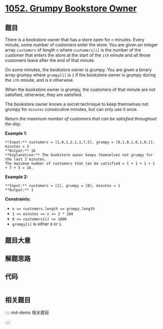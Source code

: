 # [1052. Grumpy Bookstore Owner](https://leetcode.com/problems/grumpy-bookstore-owner)

## 题目

There is a bookstore owner that has a store open for `n` minutes. Every
minute, some number of customers enter the store. You are given an integer
array `customers` of length `n` where `customers[i]` is the number of the
customer that enters the store at the start of the `ith` minute and all those
customers leave after the end of that minute.

On some minutes, the bookstore owner is grumpy. You are given a binary array
grumpy where `grumpy[i]` is `1` if the bookstore owner is grumpy during the
`ith` minute, and is `0` otherwise.

When the bookstore owner is grumpy, the customers of that minute are not
satisfied, otherwise, they are satisfied.

The bookstore owner knows a secret technique to keep themselves not grumpy for
`minutes` consecutive minutes, but can only use it once.

Return _the maximum number of customers that can be satisfied throughout the
day_.



**Example 1:**

    
    
    **Input:** customers = [1,0,1,2,1,1,7,5], grumpy = [0,1,0,1,0,1,0,1], minutes = 3
    **Output:** 16
    **Explanation:** The bookstore owner keeps themselves not grumpy for the last 3 minutes. 
    The maximum number of customers that can be satisfied = 1 + 1 + 1 + 1 + 7 + 5 = 16.
    

**Example 2:**

    
    
    **Input:** customers = [1], grumpy = [0], minutes = 1
    **Output:** 1
    



**Constraints:**

  * `n == customers.length == grumpy.length`
  * `1 <= minutes <= n <= 2 * 104`
  * `0 <= customers[i] <= 1000`
  * `grumpy[i]` is either `0` or `1`.


## 题目大意

## 解题思路

## 代码

```javascript

```

## 相关题目

:::: md-demo 相关题目

::::
